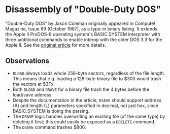 # Disassembly of "Double-Duty DOS"

"Double-Duty DOS" by Jason Coleman originally appeared in Compute! Magazine, Issue 89 (October 1987), as a type-in binary listing. It extends the Apple II ProDOS-8 operating system's BASIC.SYSTEM interpreter with three additional commands to enable interop with the older DOS 3.3 for the Apple II. See the [original article](./Article.md) for more details.

## Observations

* `DLOAD` always loads whole 256-byte sectors, regardless of the file length. This means that e.g. loading a 128-byte binary file to $300 would trash the vectors at $3Fx.
* Both `DLOAD` and `DSAVE` for a binary file trash the 4 bytes before the load/save address.
* Despite the documentation in the article, `DSAVE` should support address (A) and length (L) parameters specified in decimal, not just hex, since BASIC.SYSTEM is doing the parsing.
* The `DSAVE` logic handles overwriting an existing file (of the same type) by deleting it first; this could easily be exposed as a `DDELETE` command.
* The `DSAVE` command trashes $800.
